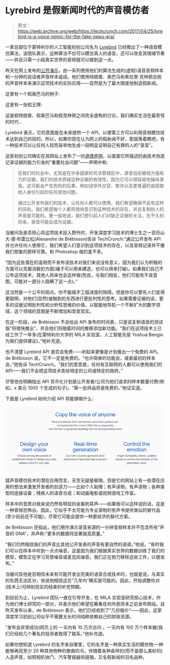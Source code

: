 # Lyrebird 是假新闻时代的声音模仿者

> 原文：<https://web.archive.org/web/https://techcrunch.com/2017/04/25/lyrebird-is-a-voice-mimic-for-the-fake-news-era/>

一家总部位于蒙特利尔的人工智能初创公司名为 [Lyrebird](https://web.archive.org/web/20230311080740/https://lyrebird.ai/) 已经推出了一种语音模仿算法，该团队表示，这种算法不仅可以模仿真人的语音，还可以改变其情绪节奏——并且只需一小段真实世界的音频就可以做到这一点。

昨天在网上发布的[公开演示](https://web.archive.org/web/20230311080740/https://lyrebird.ai/demo)，由一系列使用他们的算法生成的(虚假)语音音频样本和一分钟的说话者声音样本组成。他们使用特朗普、奥巴马和希拉里·克林顿总统的声音样本来演示这项技术的实际应用——显然是为了最大限度地制造假新闻。

这里有一个假奥巴马的例子:

这里有一张假王牌:

这是假特朗普、假奥巴马和假克林顿之间完全虚构的讨论。我们确实生活在最奇怪的时代…

Lyrebird 表示，它的意图是在未来提供一个 API，以便第三方可以利用音频模仿技术达到自己的目的。所以，如果你现在认为网上的假新闻不好，那就等着瞧吧，有一种技术可以让任何人轻而易举地生成一段明显证明自己有罪的人的“录音”。

这家初创公司确实在其网站上发布了一份[道德声明](https://web.archive.org/web/20230311080740/https://lyrebird.ai/ethics)，以直面它所描述的由技术伪造记录证据的能力引发的“重要社会问题”——声明中称:

> 在我们的社会中，尤其是在许多国家的司法管辖区中，录音目前被视为强有力的证据。我们的技术质疑这种证据的有效性，因为它可以很容易地操纵录音。这可能会产生危险的后果，例如误导外交官、欺诈以及更普遍的由窃取他人身份引起的任何其他问题。
> 
> 通过公开发布我们的技术，让任何人都可以使用，我们希望确保不会有这样的风险。我们希望每个人都将很快意识到这种技术的存在，并且复制别人的声音是可能的。更一般地说，我们想引起人们对缺乏证据的关注，在不久的将来，录音可能会成为证据。

当被问及是否担心将这项技术投入野外时，开发深度学习技术的博士生之一亚历山大·德·布雷比松(Alexandre de Brébisson)告诉 TechCrunch:“通过公开发布 API 并允许任何人使用它，我们希望人们意识到这项技术的存在，以及音频记录并不像我们想象的那样可靠。和 Photoshop 做的差不多。

“因为这些潜在的滥用而不发布该技术对我们来说没有意义，因为我们认为积极的方面可以克服消极的方面(锤子可以用来建造，也可以用来打破)。如果我们自己不公布这项技术，其他人将来也会这样做(而且，与我们相反，他们可能有不良意图，可能对一部分人隐瞒了这一点)。”

这当然是一个公平的观点。你不能插手工程进度的阻碍。但是你可以警告人们变得更聪明，对他们(显然)接触到的东西进行更批判性的思考。如果需要证据的话，更多的证据证明批判性和分析性思维的价值，以智能地导航一个不断扩大的数字领域，这个领域的意图是不断增加和改变现实。

在这一阶段，de Brébisson 不会给出 API 发布的时间表，只是说复制语音的测试版“将很快推出”，并且他们将随着时间的推移添加新功能。“我们在这项技术上已经工作了一年多(在蒙特利尔大学的 MILA 实验室，人工智能先驱 Yoshua Bengio 为我们提供建议)，”他补充道。

也不清楚 Lyrebird API 是否会免费——听起来更像是计划推出一个免费的 API。de Brébisson 说，它不一定是免费的。“也许简单的功能会，或者最初的样本会，”他告诉 TechCrunch。“我们的意思是，任何有互联网的人都可以使用我们的 API——我们不会把这项技术卖给特定的公司或特定的政府。”

尽管他也明确指出 API 货币化计划是让开发者/公司为他们请求的样本数量付费(例如，x 美元 1000 个生成的句子)。“第一批样品将是免费的，”他证实道。

下面是 Lyrebird 如何介绍 API 将能够做什么:

[![](img/6aae40367c265766a83e977c0874ee0b.png)](https://web.archive.org/web/20230311080740/https://techcrunch.com/2017/04/25/lyrebird-is-a-voice-mimic-for-the-fake-news-era/screen-shot-2017-04-25-at-7-08-08-pm/)

就声音模仿技术的潜在应用而言，天空无疑是极限。但是它的网站上有一些潜在应用的想法来激发开发者的创造力——比如个人助理；有声读物，有声读物；各种类型的连接设备；残疾人的语音合成；和动画电影或视频游戏工作室。

样本中的音质对我来说仍然有明显的金属刺耳声——如果我可以这样说的话，这是一种音频恐怖谷。因此，它似乎不太可能为专业录制的有声书提供类似的替代品(至少目前还不可能)，尽管它可能会提供一种更经济的替代方案。

de Brébisson 还指出，他们用作演示录音来源的一分钟音频样本并不包含所有“声音的 DNA”，并声称:“更多的数据将显著提高质量。”

“我们仍然相信我们的声音比其他公开发表的声音有更自然的语调，”他说。“有时我们可以在样本中听到一点点噪音，这是因为我们根据真实世界的数据训练了我们的模型，模型正在学习背景噪音或麦克风噪音。我们正在努力移除这些工件，以便发布。”

当被问及他是否相信未来有可能开发出完美的语音合成技术时，也就是说，与真实的东西无法区分，他说他相信这在“几年内”确实是可能的。因此，开始调整你对(技术上)可辨别现实的结束的听觉预期。

到目前为止，Lyrebird 团队一直在引导开发，在 MILA 实验室研究核心技术，作为他们博士研究的一部分，并表示他们希望在筹集任何外部资本之前发布网站。自昨天发布以来，de Brébisson 表示，他们已经收到了“几份报价”——因此，这家深度学习初创公司似乎不需要太长时间纯粹依赖自己的财政资源。

“发布会非常成功(网页上的 一天内有 10 万次访问 ，一天内有 100 万个样本被)我们已经和几个著名的投资者取得了联系，”他补充道。

如果你想知道 Lyrebird 的名字来自哪里，它的名字是一种真实生活的模仿物:一种能够再现至少 20 种其他物种的歌曲的鸟，伴随着各种各样的(而不是那么美妙的)人造声音，如照相机快门、汽车警报器和链锯。又名假新闻的羽毛品种。